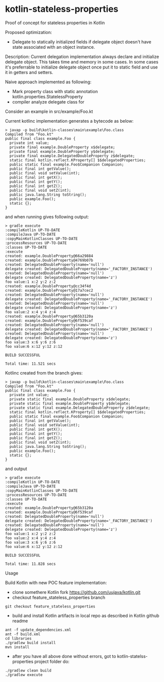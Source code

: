 # kotlin-stateless-properties
Proof of concept for stateless properties in Kotlin

Proposed optimization:
- Delegate to statically initialized fields if delegate object doesn't have state associated with an object instance.

Description:
Current delegation implementation always declare and initialize delegate object.
This takes time and memory in some cases.
In some cases it's preferrable to initialize delegate object once put it to static field and use it in getters and setters.

Naive approach implemented as following:
 - Mark property class with static annotation kotlin.properties.StatelessProperty
 - compiler analyze delegate class for

Consider an example in src/example/Foo.kt

Current kotlinc implementation generates a bytecode as below:
```
> javap -p build\kotlin-classes\main\example\Foo.class
Compiled from "Foo.kt"
public final class example.Foo {
  private int value;
  private final example.DoubleProperty x$delegate;
  private final example.DoubleProperty y$delegate;
  private final example.DelegatedDoubleProperty z$delegate;
  static final kotlin.reflect.KProperty[] $$delegatedProperties;
  public static final example.Foo$Companion Companion;
  public final int getValue();
  public final void setValue(int);
  public final int getX();
  public final int getY();
  public final int getZ();
  public final void setZ(int);
  public java.lang.String toString();
  public example.Foo();
  static {};
}
```
and when running gives following output:
```
> gradle execute
:compileKotlin UP-TO-DATE
:compileJava UP-TO-DATE
:copyMainKotlinClasses UP-TO-DATE
:processResources UP-TO-DATE
:classes UP-TO-DATE
:execute
created: example.DoubleProperty@66a29884
created: example.DoubleProperty@4769b07b
created: DelegatedDoubleProperty(name='null')
delegate created: DelegatedDoubleProperty(name='_FACTORY_INSTANCE')
created: DelegatedDoubleProperty(name='null')
delegate created: DelegatedDoubleProperty(name='z')
foo value:1 x:2 y:2 z:2
created: example.DoubleProperty@cc34f4d
created: example.DoubleProperty@17a7cec2
created: DelegatedDoubleProperty(name='null')
delegate created: DelegatedDoubleProperty(name='_FACTORY_INSTANCE')
created: DelegatedDoubleProperty(name='null')
delegate created: DelegatedDoubleProperty(name='z')
foo value:2 x:4 y:4 z:4
created: example.DoubleProperty@65b3120a
created: example.DoubleProperty@6f539caf
created: DelegatedDoubleProperty(name='null')
delegate created: DelegatedDoubleProperty(name='_FACTORY_INSTANCE')
created: DelegatedDoubleProperty(name='null')
delegate created: DelegatedDoubleProperty(name='z')
foo value:3 x:6 y:6 z:6
foo value:6 x:12 y:12 z:12

BUILD SUCCESSFUL

Total time: 11.521 secs
```

Kotlinc created from the branch gives:
```
> javap -p build\kotlin-classes\main\example\Foo.class
Compiled from "Foo.kt"
public final class example.Foo {
  private int value;
  private static final example.DoubleProperty x$delegate;
  private static final example.DoubleProperty y$delegate;
  private static final example.DelegatedDoubleProperty z$delegate;
  static final kotlin.reflect.KProperty[] $$delegatedProperties;
  public static final example.Foo$Companion Companion;
  public final int getValue();
  public final void setValue(int);
  public final int getX();
  public final int getY();
  public final int getZ();
  public final void setZ(int);
  public java.lang.String toString();
  public example.Foo();
  static {};
}
```
and output
```
> gradle execute
:compileKotlin UP-TO-DATE
:compileJava UP-TO-DATE
:copyMainKotlinClasses UP-TO-DATE
:processResources UP-TO-DATE
:classes UP-TO-DATE
:execute
created: example.DoubleProperty@65b3120a
created: example.DoubleProperty@6f539caf
created: DelegatedDoubleProperty(name='null')
delegate created: DelegatedDoubleProperty(name='_FACTORY_INSTANCE')
created: DelegatedDoubleProperty(name='null')
delegate created: DelegatedDoubleProperty(name='z')
foo value:1 x:2 y:2 z:2
foo value:2 x:4 y:4 z:4
foo value:3 x:6 y:6 z:6
foo value:6 x:12 y:12 z:12

BUILD SUCCESSFUL

Total time: 11.828 secs
```

Usage

Build Kotlin with new POC feature implementation:
- clone somethere Kotlin fork https://github.com/uujava/kotlin.git
- checkout feature_stateless_properties branch
```
git checkout feature_stateless_properties
```
- build and install Kotlin artifacts in local repo as described in Kotlin github readme
```
ant -f update_dependencies.xml
ant -f build.xml
cd libraries
./gradlew build install
mvn install
```
- after you have all above done without errors, got to kotlin-statelss-properties project folder do:
```
./gradlew clean build
./gradlew execute
```
